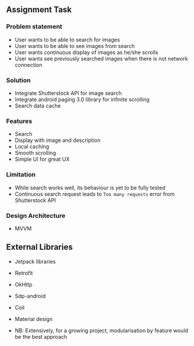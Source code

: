 ## Assignment Task
### Problem statement
- User wants to be able to search for images
- User wants to be able to see images from search
- User wants continuous display of images as he/she scrolls
- User wants see previously searched images when there is not network connection

### Solution
- Integrate Shutterstock API for image search
- Integrate android paging 3.0 library for infinite scrolling 
- Search data cache

### Features
- Search
- Display with image and description
- Local caching
- Smooth scrolling
- Simple UI for great UX

### Limitation
- While search works well, its behaviour is yet to be fully tested
- Continuous search request leads to `Too many requests` error from Shutterstock API

### Design Architecture
- MVVM

## External Libraries
- Jetpack libraries
- Retrofit
- OkHttp
- Sdp-android
- Coil
- Material design


- NB: Extensively, for a growing project, modularisation by feature would be the best approach
